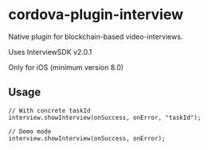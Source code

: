 # cordova-plugin-interview

Native plugin for blockchain-based video-interviews.

Uses InterviewSDK v2.0.1

Only for iOS (minimum version 8.0)

## Usage

```
// With concrete taskId
interview.showInterview(onSuccess, onError, "taskId");

// Demo mode
interview.showInterview(onSuccess, onError);

```